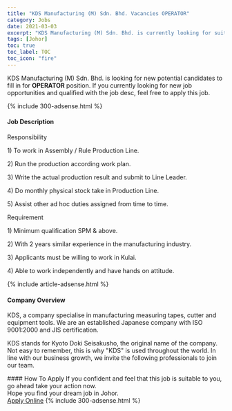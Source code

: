 ```yaml
---
title: "KDS Manufacturing (M) Sdn. Bhd. Vacancies OPERATOR" 
category: Jobs 
date: 2021-03-03 
excerpt: "KDS Manufacturing (M) Sdn. Bhd. is currently looking for suitable person to fill in the OPERATOR which based in Johor" 
tags: [Johor] 
toc: true 
toc_label: TOC 
toc_icon: "fire" 
--- 
```


<p>KDS Manufacturing (M) Sdn. Bhd. is looking for new potential candidates to fill in for <b>OPERATOR</b> position. If you currently looking for new job opportunities and qualified with the job desc, feel free to apply this job.
</p>{% include 300-adsense.html %} 
<div><div><h4>Job Description</h4></div><div><div><span><div><p>Responsibility</p><p>1) To work in Assembly / Rule Production Line.</p><p>2) Run the production according work plan.</p><p>3) Write the actual production result and submit to Line Leader.</p><p>4) Do monthly physical stock take in Production Line.</p><p>5) Assist other ad hoc duties assigned from time to time.</p><p>Requirement</p><p>1) Minimum qualification SPM &amp; above.</p><p>2) With 2 years similar experience in the manufacturing industry.</p><p>3) Applicants must be willing to work in Kulai.</p><p>4) Able to work independently and have hands on attitude.</p></div></span></div></div></div> 
{% include article-adsense.html %} 
<div><div><h4>Company Overview</h4></div><div><div><span><div><p>KDS, a company specialise in manufacturing measuring tapes, cutter and equipment tools. We are an established Japanese company with ISO 9001:2000 and JIS certification.&#160;</p><p>KDS stands for Kyoto Doki Seisakusho, the original name of the company. Not easy to remember, this is why "KDS" is used throughout the world. In line with our business growth, we invite the following professionals to join our team.</p></div></span></div></div></div> 
#### How To Apply 
If you confident and feel that this job is suitable to you, go ahead take your action now. <br/> 
Hope you find your dream job in Johor. <br/> 
<a href="https://www.jobstreet.com.my/en/job/operator-4495904?jobId=jobstreet-my-job-4495904&" class="btn btn--info" target="_blank" rel="nofollow noopenner">Apply Online</a> 
{% include 300-adsense.html %} 